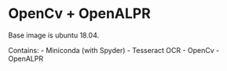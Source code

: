 # OpenCv + OpenALPR

Base image is ubuntu 18.04.

Contains:
	- Miniconda (with Spyder)
	- Tesseract OCR
	- OpenCv
	- OpenALPR
